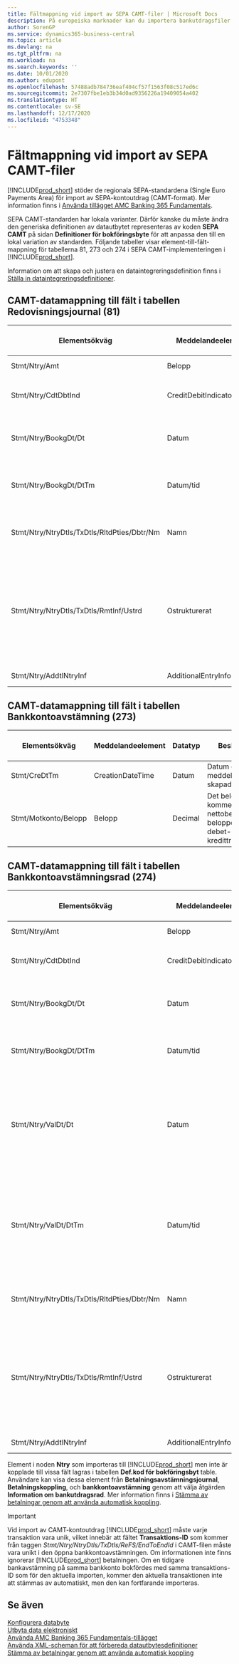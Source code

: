 ```yaml
---
title: Fältmappning vid import av SEPA CAMT-filer | Microsoft Docs
description: På europeiska marknader kan du importera bankutdragsfiler i regionala SEPA-standarder (Single Euro Payments Area).
author: SorenGP
ms.service: dynamics365-business-central
ms.topic: article
ms.devlang: na
ms.tgt_pltfrm: na
ms.workload: na
ms.search.keywords: ''
ms.date: 10/01/2020
ms.author: edupont
ms.openlocfilehash: 57488adb784736eaf404cf57f1563f08c517ed6c
ms.sourcegitcommit: 2e7307fbe1eb3b34d0ad9356226a19409054a402
ms.translationtype: HT
ms.contentlocale: sv-SE
ms.lasthandoff: 12/17/2020
ms.locfileid: "4753348"
---
```

# <a name="field-mapping-when-importing-sepa-camt-files"></a>Fältmappning vid import av SEPA CAMT-filer
[!INCLUDE[prod_short](includes/prod_short.md)] stöder de regionala SEPA-standardena (Single Euro Payments Area) för import av SEPA-kontoutdrag (CAMT-format). Mer information finns i [Använda tillägget AMC Banking 365 Fundamentals](ui-extensions-amc-banking.md).  

 SEPA CAMT-standarden har lokala varianter. Därför kanske du måste ändra den generiska definitionen av datautbytet representeras av koden **SEPA CAMT** på sidan **Definitioner för bokföringsbyte** för att anpassa den till en lokal variation av standarden. Följande tabeller visar element-till-fält-mappning för tabellerna 81, 273 och 274 i SEPA CAMT-implementeringen i [!INCLUDE[prod_short](includes/prod_short.md)].  

 Information om att skapa och justera en dataintegreringsdefinition finns i [Ställa in dataintegreringsdefinitioner](across-how-to-set-up-data-exchange-definitions.md).  

## <a name="camt-data-mapping-to-fields-in-the-general-journal-table-81"></a>CAMT-datamappning till fält i tabellen Redovisningsjournal (81)  

|Elementsökväg|Meddelandeelement|Datatyp|Beskrivning|Identifierare för negativt tecken|Fältnr|Fältnamn|  
|------------------|---------------------|---------------|-----------------|-------------------------------|---------------|----------------|  
|Stmt/Ntry/Amt|Belopp|Decimal|Penningbeloppet för kassatransaktionen||13|Belopp|  
|Stmt/Ntry/CdtDbtInd|CreditDebitIndicator|Text|Anger om transaktionen är en kreditering- eller debiteringstransaktion|DBIT|13|Belopp|  
|Stmt/Ntry/BookgDt/Dt|Datum|Datum|Datumet när en transaktion bokförs på ett konto i kontoföretagets böcker||5|Bokföringsdatum|  
|Stmt/Ntry/BookgDt/DtTm|Datum/tid|Datum/tid|Datumet och tiden när en transaktion bokförs på ett konto i kontoföretagets böcker||5|Bokföringsdatum|  
|Stmt/Ntry/NtryDtls/TxDtls/RltdPties/Dbtr/Nm|Namn|Text|Namnet på den part som är skyldig en mängd pengar till (den ultimata) fordringsägaren||1221|Information om betalare|  
|Stmt/Ntry/NtryDtls/TxDtls/RmtInf/Ustrd|Ostrukturerat|Text|Information som levereras så att du matcha/stämma av en transaktion med artiklarna som betalningen är avsedd att reglera, till exempel kommersiella fakturor i ett kundreskontrasystem, i en ostrukturerad form||8|Beskrivning|  
|Stmt/Ntry/AddtlNtryInf|AdditionalEntryInformation|Text|Ytterligare information om transaktionen||1222|Transaktionsinformation|  

## <a name="camt-data-mapping-to-fields-in-the-bank-acc-reconciliation-table-273"></a>CAMT-datamappning till fält i tabellen Bankkontoavstämning (273)  

|Elementsökväg|Meddelandeelement|Datatyp|Beskrivning|Identifierare för negativt tecken|Fältnr|Fältnamn|  
|------------------|---------------------|---------------|-----------------|-------------------------------|---------------|----------------|  
|Stmt/CreDtTm|CreationDateTime|Datum|Datum och tid när meddelandet skapades||3|Kontoutdragets datum|  
|Stmt/Motkonto/Belopp|Belopp|Decimal|Det belopp som kommer från de nettoberäknade beloppen för alla debet- och kredittransaktioner||4|Kontoutdragets slutsaldo|  

## <a name="camt-data-mapping-to-fields-in-the-bank-acc-reconciliation-line-table-274"></a>CAMT-datamappning till fält i tabellen Bankkontoavstämningsrad (274)  

|Elementsökväg|Meddelandeelement|Datatyp|Beskrivning|Identifierare för negativt tecken|Fältnr|Fältnamn|  
|------------------|---------------------|---------------|-----------------|-------------------------------|---------------|----------------|  
|Stmt/Ntry/Amt|Belopp|Decimal|Penningbeloppet för kassatransaktionen||7|Transaktionsbelopp|  
|Stmt/Ntry/CdtDbtInd|CreditDebitIndicator|Text|Anger om transaktionen är en kreditering- eller debiteringstransaktion|DBIT|7|Transaktionsbelopp|  
|Stmt/Ntry/BookgDt/Dt|Datum|Datum|Datumet när en transaktion bokförs på ett konto i kontoföretagets böcker||5|Bokföringsdatum|  
|Stmt/Ntry/BookgDt/DtTm|Datum/tid|Datum/tid|Datumet och tiden när en transaktion bokförs på ett konto i kontoföretagets böcker||5|Bokföringsdatum|  
|Stmt/Ntry/ValDt/Dt|Datum|Datum|Datumet när anläggningstillgångar blir tillgängliga för kontoägaren i händelse av en kredittransaktion, eller upphör att vara tillgängliga för kontoägaren i händelse av en debettransaktion||12|Valuteringsdag|  
|Stmt/Ntry/ValDt/DtTm|Datum/tid|Datum/tid|Datumet och tiden när anläggningstillgångar blir tillgängliga för kontoägaren i händelse av en kredittransaktion, eller upphör att vara tillgängliga för kontoägaren i händelse av en debettransaktion||12|Valuteringsdag|  
|Stmt/Ntry/NtryDtls/TxDtls/RltdPties/Dbtr/Nm|Namn|Text|Namnet på den part som är skyldig en mängd pengar till (den ultimata) fordringsägaren||15|Information om betalare|  
|Stmt/Ntry/NtryDtls/TxDtls/RmtInf/Ustrd|Ostrukturerat|Text|Information som levereras så att du matcha/stämma av en transaktion med artiklarna som betalningen är avsedd att reglera, till exempel kommersiella fakturor i ett kundreskontrasystem, i en ostrukturerad form||6|Beskrivning|  
|Stmt/Ntry/AddtlNtryInf|AdditionalEntryInformation|Text|Ytterligare information om transaktionen||16|Transaktionsinformation|  

 Element i noden **Ntry** som importeras till [!INCLUDE[prod_short](includes/prod_short.md)] men inte är kopplade till vissa fält lagras i tabellen **Def.kod för bokföringsbyt** table. Användare kan visa dessa element från **Betalningsavstämningsjournal**, **Betalningskoppling**, och **bankkontoavstämning** genom att välja åtgärden **Information om bankutdragsrad**. Mer information finns i [Stämma av betalningar genom att använda automatisk koppling](receivables-how-reconcile-payments-auto-application.md).

> [!IMPORTANT]
> Vid import av CAMT-kontoutdrag [!INCLUDE[prod_short](includes/prod_short.md)] måste varje transaktion vara unik, vilket innebär att fältet **Transaktions-ID** som kommer från taggen *Stmt/Ntry/NtryDtls/TxDtls/ReFS/EndToEndId* i CAMT-filen måste vara unikt i den öppna bankkontoavstämningen. Om informationen inte finns ignorerar [!INCLUDE[prod_short](includes/prod_short.md)] betalningen. Om en tidigare bankavstämning på samma bankkonto bokfördes med samma transaktions-ID som för den aktuella importen, kommer den aktuella transaktionen inte att stämmas av automatiskt, men den kan fortfarande importeras.

## <a name="see-also"></a>Se även  
[Konfigurera databyte](across-set-up-data-exchange.md)  
[Utbyta data elektroniskt](across-data-exchange.md)  
[Använda AMC Banking 365 Fundamentals-tillägget](ui-extensions-amc-banking.md)   
[Använda XML-scheman för att förbereda datautbytesdefinitioner](across-how-to-use-xml-schemas-to-prepare-data-exchange-definitions.md)  
[Stämma av betalningar genom att använda automatisk koppling](receivables-how-reconcile-payments-auto-application.md)  
